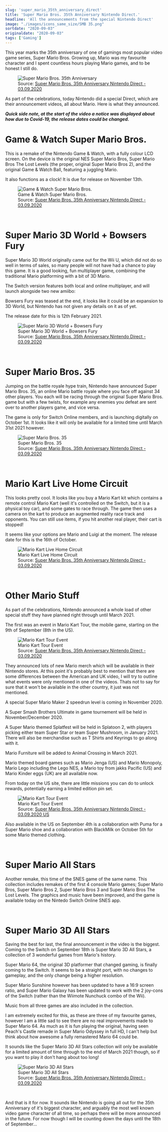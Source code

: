 ```yaml
---
slug: 'super_mario_35th_anniversary_direct'
title: 'Super Mario Bros. 35th Anniversary Nintendo Direct.'
headline: 'All the announcements from the special Nintendo Direct'
image: "./images/icons_same_size/SMB 35.png"
sortdate: "2020-09-03"
originaldate: "2020-09-03"
tags: ['Gaming']
---
```


This year marks the 35th anniversary of one of gamings most popular video game series, Super Mario Bros. Growing up, Mario was my favourite character and I spent countless hours playing Mario games, and to be honest I still do.

<div id="imageDiv">
  <figure>
    <img src="./images/icons/SMB 35.png" alt="Super Mario Bros. 35th Anniversary"/>
    <figcaption>Source: <a href="https://www.youtube.com/watch?v=TFbES4ultTA" target="_blank">Super Mario Bros. 35th Anniversary Nintendo Direct - 03.09.2020</a></figcaption>
  </figure>
</div>

As part of the celebrations, today Nintendo did a special Direct, which are their announcement videos, all about Mario. Here is what they announced.

***Quick side note, at the start of the video a notice was displayed about how due to Covid-19, the release dates could be changed.***

# Game & Watch Super Mario Bros.

This is a remake of the Nintendo Game & Watch, with a fully colour LCD screen. On the device is the original NES Super Mario Bros, Super Mario Bros The Lost Levels (the proper, original Super Mario Bros 2), and the original Game & Watch Ball, featuring a juggling Mario.

<div id="imageDiv">
    <p class="tweetToEmbed" style="display: none;">1301520415513292801</p>
</div>

It also functions as a clock! It is due for release on November 13th.

<div id="imageDiv">
  <figure>
    <img src="https://joshlearningtocode.files.wordpress.com/2020/09/smb-35-gw-smb.png" alt="Game & Watch Super Mario Bros."/>
    <figcaption>Game & Watch Super Mario Bros.</figcaption>
    <figcaption>Source: <a href="https://www.youtube.com/watch?v=TFbES4ultTA" target="_blank">Super Mario Bros. 35th Anniversary Nintendo Direct - 03.09.2020</a></figcaption>
  </figure>
</div>

<br>

# Super Mario 3D World + Bowsers Fury

Super Mario 3D World originally came out for the Wii U, which did not do so well in terms of sales, so many people will not have had a chance to play this game. It is a good looking, fun multiplayer game, combining the traditional Mario platforming with a bit of 3D Mario. 

<div id="imageDiv">
    <p class="tweetToEmbed" style="display: none;">1301516636655161346</p>
</div>

The Switch version features both local and online multiplayer, and will launch alongside two new amiibo:

<div id="imageDiv">
    <p class="tweetToEmbed" style="display: none;">1301517810720481280</p>
</div>

Bowsers Fury was teased at the end, it looks like it could be an expansion to 3D World, but Nintendo has not given any details on it as of yet. 

The release date for this is 12th February 2021.

<div id="imageDiv">
  <figure>
    <img src="https://joshlearningtocode.files.wordpress.com/2020/09/smb-35-sm3dw-bf.png" alt="Super Mario 3D World + Bowsers Fury"/>
    <figcaption>Super Mario 3D World + Bowsers Fury</figcaption>
    <figcaption>Source: <a href="https://www.youtube.com/watch?v=TFbES4ultTA" target="_blank">Super Mario Bros. 35th Anniversary Nintendo Direct - 03.09.2020</a></figcaption>
  </figure>
</div>

<br>

# Super Mario Bros. 35

Jumping on the battle royale hype train, Nintendo have announced Super Mario Bros. 35, an online Mario battle royale where you face off against 34 other players. You each will be racing through the original Super Mario Bros. game but with a few twists, for example any enemies you defeat are sent over to another players game, and vice versa.

<div id="imageDiv">
    <p class="tweetToEmbed" style="display: none;">1301523113679691776</p>
</div>

The game is only for Switch Online members, and is launching digitally on October 1st. It looks like it will only be available for a limited time until March 31st 2021 however.

<div id="imageDiv">
  <figure>
    <img src="https://joshlearningtocode.files.wordpress.com/2020/09/smb-35-smb-35.png" alt="Super Mario Bros. 35"/>
    <figcaption>Super Mario Bros. 35</figcaption>
    <figcaption>Source: <a href="https://www.youtube.com/watch?v=TFbES4ultTA" target="_blank">Super Mario Bros. 35th Anniversary Nintendo Direct - 03.09.2020</a></figcaption>
  </figure>
</div>

<br>

# Mario Kart Live Home Circuit

This looks pretty cool. It looks like you buy a Mario Kart kit which contains a remote control Mario Kart (well it's controlled on the Switch, but it is a physical toy car), and some gates to race through. The game then uses a camera on the kart to produce an augmented reality race track and opponents. You can still use items, if you hit another real player, their cart is stopped! 

<div id="imageDiv">
    <p class="tweetToEmbed" style="display: none;">1301513099707658246</p>
</div>

It seems like your options are Mario and Luigi at the moment. The release date for this is the 16th of October.

<div id="imageDiv">
  <figure>
    <img src="https://joshlearningtocode.files.wordpress.com/2020/09/smb-35-mario-kart.png" alt="Mario Kart Live Home Circuit"/>
    <figcaption>Mario Kart Live Home Circuit</figcaption>
    <figcaption>Source: <a href="https://www.youtube.com/watch?v=TFbES4ultTA" target="_blank">Super Mario Bros. 35th Anniversary Nintendo Direct - 03.09.2020</a></figcaption>
  </figure>
</div>

<br>

# Other Mario Stuff

As part of the celebrations, Nintendo announced a whole load of other special stuff they have planned right through until March 2021. 

The first was an event in Mario Kart Tour, the mobile game, starting on the 9th of September (8th in the US).

<div id="imageDiv">
  <figure>
    <img src="https://joshlearningtocode.files.wordpress.com/2020/09/smb-35-mkt.png" alt="Mario Kart Tour Event"/>
    <figcaption>Mario Kart Tour Event</figcaption>
    <figcaption>Source: <a href="https://www.youtube.com/watch?v=TFbES4ultTA" target="_blank">Super Mario Bros. 35th Anniversary Nintendo Direct - 03.09.2020</a></figcaption>
  </figure>
</div>

They announced lots of new Mario merch which will be available in their Nintendo stores. At this point it's probably best to mention that there are some differences between the American and UK video, I will try to outline what events were only mentioned in one of the videos. Thats not to say for sure that it won't be available in the other country, it just was not mentioned.

A special Super Mario Maker 2 speedrun level is coming in November 2020.

A Super Smash Brothers Ultimate in game tournement will be held in November/December 2020.

A Super Mario themed Splatfest will be held in Splatoon 2, with players picking either team Super Star or team Super Mushroom, in January 2021. There will also be merchandise such as T Shirts and Keyrings to go along with it.

Mario Furniture will be added to Animal Crossing in March 2021.

Mario themed board games such as Mario Jenga (US) and Mario Monopoly, Mario Lego including the Lego NES, a Mario toy from jakks Pacific (US) and Mario Kinder eggs (UK) are all available now.

From today on the US site, there are little missions you can do to unlock rewards, potentially earning a limited edition pin set.

<div id="imageDiv">
  <figure>
    <img src="https://joshlearningtocode.files.wordpress.com/2020/09/smb-35-pins.png" alt="Mario Kart Tour Event"/>
    <figcaption>Mario Kart Tour Event</figcaption>
    <figcaption>Source: <a href="https://www.youtube.com/watch?v=s_UcjEq2Dgk" target="_blank">Super Mario Bros. 35th Anniversary Nintendo Direct - 03.09.2020 US</a></figcaption>
  </figure>
</div>

Also available in the US on September 4th is a collaboration with Puma for a Super Mario shoe and a collaboration with BlackMilk on October 5th for some Mario themed clothing.

<div id="imageDiv">
    <p class="tweetToEmbed" style="display: none;">1301535804632621056</p>
</div>

<br>

# Super Mario All Stars

Another remake, this time of the SNES game of the same name. This collection includes remakes of the first 4 console Mario games; Super Mario Bros, Super Mario Bros 2, Super Mario Bros 3 and Super Mario Bros The Lost Levels. The graphics and music have been improved, and the game is available today on the Nintedo Switch Online SNES app.

<div id="imageDiv">
    <p class="tweetToEmbed" style="display: none;">1301524110221225986</p>
</div>

<br>

# Super Mario 3D All Stars

Saving the best for last, the final announcement in the video is the biggest. Coming to the Switch on September 18th is Super Mario 3D All Stars, a collection of 3 wonderful games from Mario's history.

Super Mario 64, the original 3D platformer that changed gaming, is finally coming to the Switch. It seems to be a straight port, with no changes to gameplay, and the only change being a higher resolution.

Super Mario Sunshine however has been updated to have a 16:9 screen ratio, and Super Mario Galaxy has been updated to work with the 2 joy-cons of the Switch (rather than the Wiimote Nunchuck combo of the Wii).

Music from all three games are also included in the collection.

<div id="imageDiv">
    <p class="tweetToEmbed" style="display: none;">1301509118549688321</p>
</div>

I am extremely excited for this, as these are three of my favourite games, however I am a little sad to see there are no real improvements made to Super Mario 64. As much as it is fun playing the original, having seen Peach's Castle remade in Super Mario Odyssey in full HD, I can't help but think about how awesome a fully remastered Mario 64 could be.

It sounds like the Super Mario 3D All Stars collection will only be available for a limited amount of time through to the end of March 2021 though, so if you want to play it don't hang about too long! 

<div id="imageDiv">
  <figure>
    <img src="https://joshlearningtocode.files.wordpress.com/2020/09/smb-35-sm3das.png" alt="Super Mario 3D All Stars"/>
    <figcaption>Super Mario 3D All Stars</figcaption>
    <figcaption>Source: <a href="https://www.youtube.com/watch?v=TFbES4ultTA" target="_blank">Super Mario Bros. 35th Anniversary Nintendo Direct - 03.09.2020</a></figcaption>
  </figure>
</div>

<br>

And that is it for now. It sounds like Nintendo is going all out for the 35th Anniversary of it's biggest character, and arguably the most well known video game character of all time, so perhaps there will be more announced in the future. For now though I will be counting down the days until the 18th of September...